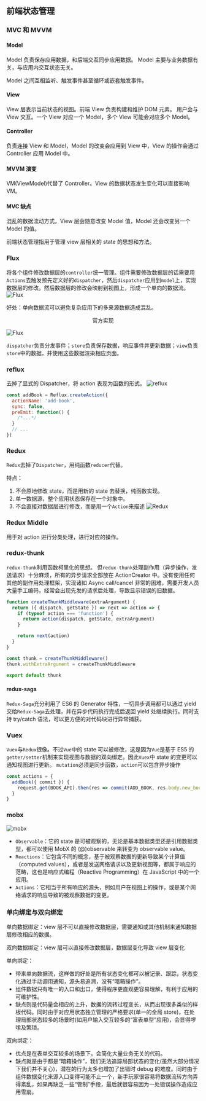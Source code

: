 ## 前端状态管理

### MVC 和 MVVM

#### Model

Model 负责保存应用数据，和后端交互同步应用数据。
Model 主要与业务数据有关，与应用内交互状态无关。

Model 之间互相监听、触发事件甚至循环或嵌套触发事件。

#### View

View 层表示当前状态的视图。前端 View 负责构建和维护 DOM 元素。
用户会与 View 交互。一个 View 对应一个 Model，多个 View 可能会对应多个 Model。

#### Controller

负责连接 View 和 Model，Model 的改变会应用到 View 中，View 的操作会通过 Controller 应用 Model 中。

#### MVVM 演变

VM(ViewModel)代替了 Controller。View 的数据状态发生变化可以直接影响 VM。

#### MVC 缺点

混乱的数据流动方式。View 层会随意改变 Model 值，Model 还会改变另一个 Model 的值。

前端状态管理指用于管理 view 层相关的 state 的思想和方法。

### Flux

将各个组件修改数据层的`controller`统一管理。组件需要修改数据层的话需要用`Actions`去触发预先定义好的`dispatcher`，然后`dispatcher`应用到`model`上，实现数据层的修改。然后数据层的修改会映射到视图上，形成一个单向的数据流。
![Flux](https://www.w3cplus.com/sites/default/files/blogs/2017/1708/state-4.png)

好处：单向数据流可以避免复杂应用下的多来源数据造成混乱。

<center>官方实现</center>

![Flux](https://www.w3cplus.com/sites/default/files/blogs/2017/1708/state-5.png)

`dispatcher`负责分发事件；`store`负责保存数据，响应事件并更新数据；`view`负责`store`中的数据，并使用这些数据渲染相应页面。

### reflux

去掉了显式的 Dispatcher，将 action 表现为函数的形式。
![reflux](https://www.w3cplus.com/sites/default/files/blogs/2017/1708/state-6.png)

```javascript
const addBook = Reflux.createAction({
  actionName: 'add-book',
  sync: false,
  preEmit: function() {
    /*...*/
  }
  // ...
})
```

### Redux

`Redux`去掉了`Dispatcher`，用纯函数`reducer`代替。

特点：

1.  不会原地修改 state，而是用新的 state 去替换，纯函数实现。
2.  单一数据源，整个应用状态保存在一个对象中。
3.  不会直接对数据层进行修改，而是用一个`Action`来描述
    ![Redux](https://www.w3cplus.com/sites/default/files/blogs/2017/1708/state-7.png)

### Redux Middle

用于对 action 进行分类处理，进行对应的操作。

### redux-thunk

`redux-thunk`利用函数柯里化的思想。
但`redux-thunk`处理副作用（异步操作，发送请求）十分麻烦，所有的异步请求全部放在 ActionCreator 中。没有使用任何其他的副作用处理框架，实现诸如 Async call/cancel 非常的困难，需要开发人员大量手工编码，经常会出现先发的请求后处理，导致显示错误的旧数据。

```javascript
function createThunkMiddleware(extraArgument) {
  return ({ dispatch, getState }) => next => action => {
    if (typeof action === 'function') {
      return action(dispatch, getState, extraArgument)
    }

    return next(action)
  }
}

const thunk = createThunkMiddleware()
thunk.withExtraArgument = createThunkMiddleware

export default thunk
```

#### redux-saga

`Redux-Saga`充分利用了 ES6 的 Generator 特性，一切异步调用都可以通过 yield 交给`Redux-Saga`去处理，并在异步代码执行完成后返回 yield 处继续执行。同时支持 try/catch 语法，可以更方便的对代码块进行异常捕获。

### Vuex

`Vuex`与`Redux`很像。不过`Vue`中的 state 可以被修改，这是因为`Vue`是基于 ES5 的`getter/setter`机制来实现视图与数据的双向绑定。因此`Vuex`中 state 的变更可以通知视图进行更新。
`mutation`必须是同步函数，`action`可以包含异步操作

```javascript
const actions = {
  addBook({ commit }) {
    request.get(BOOK_API).then(res => commit(ADD_BOOK, res.body.new_book))
  }
}
```

### mobx

![mobx](https://www.w3cplus.com/sites/default/files/blogs/2017/1708/state-9.png)

- `Observable`：它的 state 是可被观察的，无论是基本数据类型还是引用数据类型，都可以使用 MobX 的 (@)observable 来转变为 observable value。
- `Reactions`：它包含不同的概念，基于被观察数据的更新导致某个计算值（computed values），或者是发送网络请求以及更新视图等，都属于响应的范畴，这也是响应式编程（Reactive Programming）在 JavaScript 中的一个应用。
- `Actions`：它相当于所有响应的源头，例如用户在视图上的操作，或是某个网络请求的响应导致的被观察数据的变更。

### 单向绑定与双向绑定

单向数据绑定：view 层不可以直接修改数据层，需要通知或其他机制来通知数据层修改相应的数据。

双向数据绑定：view 层可以直接修改数据层，数据层变化导致 view 层变化

单向绑定：

- 带来单向数据流，这样做的好处是所有状态变化都可以被记录、跟踪，状态变化通过手动调用通知，源头易追溯，没有“暗箱操作”。
- 组件数据只有唯一的入口和出口，使得程序更直观更容易理解，有利于应用的可维护性。
- 缺点则是代码量会相应的上升，数据的流转过程变长，从而出现很多类似的样板代码。同时由于对应用状态独立管理的严格要求(单一的全局 store)，在处理局部状态较多的场景时(如用户输入交互较多的“富表单型”应用)，会显得啰嗦及繁琐。

双向绑定：

- 优点是在表单交互较多的场景下，会简化大量业务无关的代码。
- 缺点就是由于都是“暗箱操作”，我们无法追踪局部状态的变化(虽然大部分情况下我们并不关心)，潜在的行为太多也增加了出错时 debug 的难度。同时由于组件数据变化来源入口变得可能不止一个，新手玩家很容易将数据流转方向弄得紊乱，如果再缺乏一些“管制”手段，最后就很容易因为一处错误操作造成应用雪崩。
